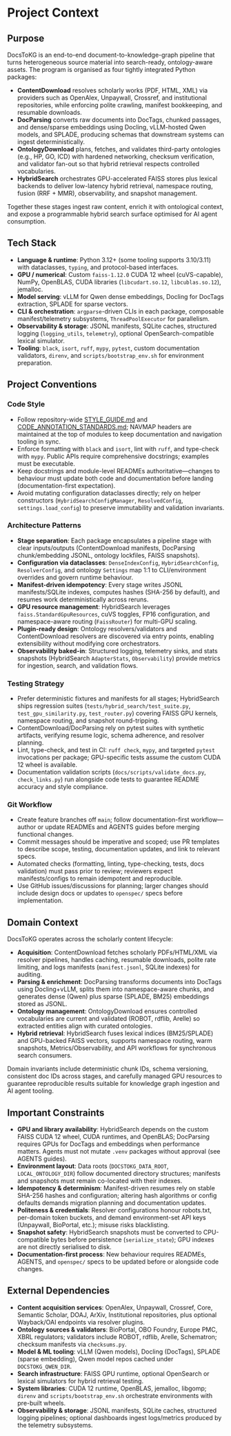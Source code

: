 # Project Context

## Purpose
DocsToKG is an end-to-end document-to-knowledge-graph pipeline that turns heterogeneous source material into search-ready, ontology-aware assets. The program is organised as four tightly integrated Python packages:

- **ContentDownload** resolves scholarly works (PDF, HTML, XML) via providers such as OpenAlex, Unpaywall, Crossref, and institutional repositories, while enforcing polite crawling, manifest bookkeeping, and resumable downloads.
- **DocParsing** converts raw documents into DocTags, chunked passages, and dense/sparse embeddings using Docling, vLLM-hosted Qwen models, and SPLADE, producing schemas that downstream systems can ingest deterministically.
- **OntologyDownload** plans, fetches, and validates third-party ontologies (e.g., HP, GO, ICD) with hardened networking, checksum verification, and validator fan-out so that hybrid retrieval respects controlled vocabularies.
- **HybridSearch** orchestrates GPU-accelerated FAISS stores plus lexical backends to deliver low-latency hybrid retrieval, namespace routing, fusion (RRF + MMR), observability, and snapshot management.

Together these stages ingest raw content, enrich it with ontological context, and expose a programmable hybrid search surface optimised for AI agent consumption.

## Tech Stack
- **Language & runtime**: Python 3.12+ (some tooling supports 3.10/3.11) with dataclasses, `typing`, and protocol-based interfaces.
- **GPU / numerical**: Custom `faiss-1.12.0` CUDA 12 wheel (cuVS-capable), NumPy, OpenBLAS, CUDA libraries (`libcudart.so.12`, `libcublas.so.12`), jemalloc.
- **Model serving**: vLLM for Qwen dense embeddings, Docling for DocTags extraction, SPLADE for sparse vectors.
- **CLI & orchestration**: `argparse`-driven CLIs in each package, composable manifest/telemetry subsystems, `ThreadPoolExecutor` for parallelism.
- **Observability & storage**: JSONL manifests, SQLite caches, structured logging (`logging_utils`, `telemetry`), optional OpenSearch-compatible lexical simulator.
- **Tooling**: `black`, `isort`, `ruff`, `mypy`, `pytest`, custom documentation validators, `direnv`, and `scripts/bootstrap_env.sh` for environment preparation.

## Project Conventions

### Code Style
- Follow repository-wide [STYLE_GUIDE.md](../docs/STYLE_GUIDE.md) and [CODE_ANNOTATION_STANDARDS.md](../docs/CODE_ANNOTATION_STANDARDS.md); NAVMAP headers are maintained at the top of modules to keep documentation and navigation tooling in sync.
- Enforce formatting with `black` and `isort`, lint with `ruff`, and type-check with `mypy`. Public APIs require comprehensive docstrings; examples must be executable.
- Keep docstrings and module-level READMEs authoritative—changes to behaviour must update both code and documentation before landing (documentation-first expectation).
- Avoid mutating configuration dataclasses directly; rely on helper constructors (`HybridSearchConfigManager`, `ResolvedConfig`, `settings.load_config`) to preserve immutability and validation invariants.

### Architecture Patterns
- **Stage separation**: Each package encapsulates a pipeline stage with clear inputs/outputs (ContentDownload manifests, DocParsing chunk/embedding JSONL, ontology lockfiles, FAISS snapshots).
- **Configuration via dataclasses**: `DenseIndexConfig`, `HybridSearchConfig`, `ResolverConfig`, and ontology `Settings` map 1:1 to CLI/environment overrides and govern runtime behaviour.
- **Manifest-driven idempotency**: Every stage writes JSONL manifests/SQLite indexes, computes hashes (SHA-256 by default), and resumes work deterministically across reruns.
- **GPU resource management**: HybridSearch leverages `faiss.StandardGpuResources`, cuVS toggles, FP16 configuration, and namespace-aware routing (`FaissRouter`) for multi-GPU scaling.
- **Plugin-ready design**: Ontology resolvers/validators and ContentDownload resolvers are discovered via entry points, enabling extensibility without modifying core orchestrators.
- **Observability baked-in**: Structured logging, telemetry sinks, and stats snapshots (HybridSearch `AdapterStats`, `Observability`) provide metrics for ingestion, search, and validation flows.

### Testing Strategy
- Prefer deterministic fixtures and manifests for all stages; HybridSearch ships regression suites (`tests/hybrid_search/test_suite.py`, `test_gpu_similarity.py`, `test_router.py`) covering FAISS GPU kernels, namespace routing, and snapshot round-tripping.
- ContentDownload/DocParsing rely on pytest suites with synthetic artifacts, verifying resume logic, schema adherence, and resolver planning.
- Lint, type-check, and test in CI: `ruff check`, `mypy`, and targeted `pytest` invocations per package; GPU-specific tests assume the custom CUDA 12 wheel is available.
- Documentation validation scripts (`docs/scripts/validate_docs.py`, `check_links.py`) run alongside code tests to guarantee README accuracy and style compliance.

### Git Workflow
- Create feature branches off `main`; follow documentation-first workflow—author or update READMEs and AGENTS guides before merging functional changes.
- Commit messages should be imperative and scoped; use PR templates to describe scope, testing, documentation updates, and link to relevant specs.
- Automated checks (formatting, linting, type-checking, tests, docs validation) must pass prior to review; reviewers expect manifests/configs to remain idempotent and reproducible.
- Use GitHub issues/discussions for planning; larger changes should include design docs or updates to `openspec/` specs before implementation.

## Domain Context
DocsToKG operates across the scholarly content lifecycle:

- **Acquisition**: ContentDownload fetches scholarly PDFs/HTML/XML via resolver pipelines, handles caching, resumable downloads, polite rate limiting, and logs manifests (`manifest.jsonl`, SQLite indexes) for auditing.
- **Parsing & enrichment**: DocParsing transforms documents into DocTags using Docling+vLLM, splits them into namespace-aware chunks, and generates dense (Qwen) plus sparse (SPLADE, BM25) embeddings stored as JSONL.
- **Ontology management**: OntologyDownload ensures controlled vocabularies are current and validated (ROBOT, rdflib, Arelle) so extracted entities align with curated ontologies.
- **Hybrid retrieval**: HybridSearch fuses lexical indices (BM25/SPLADE) and GPU-backed FAISS vectors, supports namespace routing, warm snapshots, Metrics/Observability, and API workflows for synchronous search consumers.

Domain invariants include deterministic chunk IDs, schema versioning, consistent doc IDs across stages, and carefully managed GPU resources to guarantee reproducible results suitable for knowledge graph ingestion and AI agent tooling.

## Important Constraints
- **GPU and library availability**: HybridSearch depends on the custom FAISS CUDA 12 wheel, CUDA runtimes, and OpenBLAS; DocParsing requires GPUs for DocTags and embeddings when performance matters. Agents must not mutate `.venv` packages without approval (see AGENTS guides).
- **Environment layout**: Data roots (`DOCSTOKG_DATA_ROOT`, `LOCAL_ONTOLOGY_DIR`) follow documented directory structures; manifests and snapshots must remain co-located with their indexes.
- **Idempotency & determinism**: Manifest-driven resumes rely on stable SHA-256 hashes and configuration; altering hash algorithms or config defaults demands migration planning and documentation updates.
- **Politeness & credentials**: Resolver configurations honour robots.txt, per-domain token buckets, and demand environment-set API keys (Unpaywall, BioPortal, etc.); misuse risks blacklisting.
- **Snapshot safety**: HybridSearch snapshots must be converted to CPU-compatible bytes before persistence (`serialize_state`); GPU indexes are not directly serialised to disk.
- **Documentation-first process**: New behaviour requires READMEs, AGENTS, and `openspec/` specs to be updated before or alongside code changes.

## External Dependencies
- **Content acquisition services**: OpenAlex, Unpaywall, Crossref, Core, Semantic Scholar, DOAJ, ArXiv, Institutional repositories, plus optional Wayback/OAI endpoints via resolver plugins.
- **Ontology sources & validators**: BioPortal, OBO Foundry, Europe PMC, XBRL regulators; validators include ROBOT, rdflib, Arelle, Schematron; checksum manifests via `checksums.py`.
- **Model & ML tooling**: vLLM (Qwen models), Docling (DocTags), SPLADE (sparse embedding), Qwen model repos cached under `DOCSTOKG_QWEN_DIR`.
- **Search infrastructure**: FAISS GPU runtime, optional OpenSearch or lexical simulators for hybrid retrieval testing.
- **System libraries**: CUDA 12 runtime, OpenBLAS, jemalloc, libgomp; `direnv` and `scripts/bootstrap_env.sh` orchestrate environments with pre-built wheels.
- **Observability & storage**: JSONL manifests, SQLite caches, structured logging pipelines; optional dashboards ingest logs/metrics produced by the telemetry subsystems.
